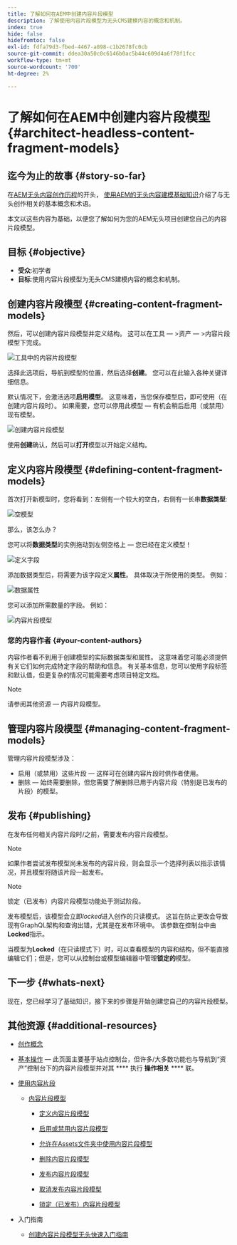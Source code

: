 ```yaml
---
title: 了解如何在AEM中创建内容片段模型
description: 了解使用内容片段模型为无头CMS建模内容的概念和机制。
index: true
hide: false
hidefromtoc: false
exl-id: fdfa79d3-fbed-4467-a898-c1b2678fc0cb
source-git-commit: ddea30a50c0c6146b0ac5b44c609d4a6f78f1fcc
workflow-type: tm+mt
source-wordcount: '700'
ht-degree: 2%

---
```


# 了解如何在AEM中创建内容片段模型 {#architect-headless-content-fragment-models}

## 迄今为止的故事 {#story-so-far}

在[AEM无头内容创作历程](overview.md)的开头， [使用AEM的无头内容建模基础知识](basics.md)介绍了与无头创作相关的基本概念和术语。

本文以这些内容为基础，以便您了解如何为您的AEM无头项目创建您自己的内容片段模型。

## 目标 {#objective}

* **受众**:初学者
* **目标**:使用内容片段模型为无头CMS建模内容的概念和机制。

<!-- which persona does this? -->
<!-- and who allows the configuration on the folders? -->

<!--
## Enabling Content Fragment Models {#enabling-content-fragment-models}

At the very start you need to enable Content Fragment Models for your site, this is done in the Configuration Browser; under Tools -> General -> Configuration Browser. You can either select to configure the global entry, or create a new configuration. For example:

![Define configuration](/help/assets/content-fragments/assets/cfm-conf-01.png)

>[!NOTE]
>
>See Additional Resources - Content Fragments in the Configuration Browser
-->

## 创建内容片段模型 {#creating-content-fragment-models}

然后，可以创建内容片段模型并定义结构。 这可以在工具 — >资产 — >内容片段模型下完成。

![工具中的内容片段模型](assets/cfm-tools.png)

选择此选项后，导航到模型的位置，然后选择&#x200B;**创建**。 您可以在此输入各种关键详细信息。

默认情况下，会激活选项&#x200B;**启用模型**。 这意味着，当您保存模型后，即可使用（在创建内容片段时）。 如果需要，您可以停用此模型 — 有机会稍后启用（或禁用）现有模型。

![创建内容片段模型](/help/assets/content-fragments/assets/cfm-models-02.png)

使用&#x200B;**创建**&#x200B;确认，然后可以&#x200B;**打开**&#x200B;模型以开始定义结构。

## 定义内容片段模型 {#defining-content-fragment-models}

首次打开新模型时，您将看到：左侧有一个较大的空白，右侧有一长串&#x200B;**数据类型**:

![空模型](/help/assets/content-fragments/assets/cfm-models-03.png)

那么，该怎么办？

您可以将&#x200B;**数据类型**&#x200B;的实例拖动到左侧空格上 — 您已经在定义模型！

![定义字段](/help/assets/content-fragments/assets/cfm-models-04.png)

添加数据类型后，将需要为该字段定义&#x200B;**属性**。 具体取决于所使用的类型。 例如：

![数据属性](/help/assets/content-fragments/assets/cfm-models-05.png)

您可以添加所需数量的字段。 例如：

![内容片段模型](/help/assets/content-fragments/assets/cfm-models-07.png)

### 您的内容作者 {#your-content-authors}

内容作者看不到用于创建模型的实际数据类型和属性。 这意味着您可能必须提供有关它们如何完成特定字段的帮助和信息。 有关基本信息，您可以使用字段标签和默认值，但更复杂的情况可能需要考虑项目特定文档。

>[!NOTE]
>
>请参阅其他资源 — 内容片段模型。

## 管理内容片段模型 {#managing-content-fragment-models}

<!-- needs more details -->

管理内容片段模型涉及：

* 启用（或禁用）这些片段 — 这样可在创建内容片段时供作者使用。
* 删除 — 始终需要删除，但您需要了解删除已用于内容片段（特别是已发布的片段）的模型。

## 发布 {#publishing}

<!-- needs more details -->

在发布任何相关内容片段时/之前，需要发布内容片段模型。

>[!NOTE]
>
>如果作者尝试发布模型尚未发布的内容片段，则会显示一个选择列表以指示该情况，并且模型将随该片段一起发布。

>[!NOTE]
>
>锁定（已发布）内容片段模型功能处于测试阶段。

发布模型后，该模型会立即&#x200B;*locked*&#x200B;进入创作的只读模式。 这旨在防止更改会导致现有GraphQL架构和查询出错，尤其是在发布环境中。 该参数在控制台中由&#x200B;**Locked**&#x200B;指示。

当模型为&#x200B;**Locked**（在只读模式下）时，可以查看模型的内容和结构，但不能直接编辑它们；但是，您可以从控制台或模型编辑器中管理&#x200B;**锁定的**&#x200B;模型。

## 下一步 {#whats-next}

现在，您已经学习了基础知识，接下来的步骤是开始创建您自己的内容片段模型。

## 其他资源 {#additional-resources}

* [创作概念](/help/sites-cloud/authoring/getting-started/concepts.md)

* [基本操作](/help/sites-cloud/authoring/getting-started/basic-handling.md)  — 此页面主要基于站点控制台，但许多/大多数功能也与导航到“资产”控制台下的内容片段模型并对其 **** 执行 **操作相关**  **** 联。

* [使用内容片段](/help/assets/content-fragments/content-fragments.md)

   * [内容片段模型](/help/assets/content-fragments/content-fragments-models.md)

      * [定义内容片段模型](/help/assets/content-fragments/content-fragments-models.md#defining-your-content-fragment-model)

      * [启用或禁用内容片段模型](/help/assets/content-fragments/content-fragments-models.md#enabling-disabling-a-content-fragment-model)

      * [允许在Assets文件夹中使用内容片段模型](/help/assets/content-fragments/content-fragments-models.md#allowing-content-fragment-models-assets-folder)

      * [删除内容片段模型](/help/assets/content-fragments/content-fragments-models.md#deleting-a-content-fragment-model)

      * [发布内容片段模型](/help/assets/content-fragments/content-fragments-models.md#publishing-a-content-fragment-model)

      * [取消发布内容片段模型](/help/assets/content-fragments/content-fragments-models.md#unpublishing-a-content-fragment-model)

      * [锁定（已发布）内容片段模型](/help/assets/content-fragments/content-fragments-models.md#locked-published-content-fragment-models)

* 入门指南

   * [创建内容片段模型无头快速入门指南](/help/implementing/developing/headless/getting-started/create-content-model.md)

